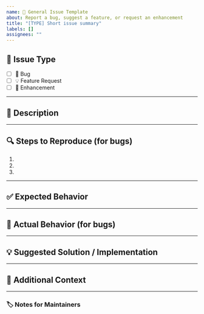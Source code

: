 ```yaml
---
name: 📝 General Issue Template
about: Report a bug, suggest a feature, or request an enhancement
title: "[TYPE] Short issue summary"
labels: []
assignees: ""
---
```


## 🧭 Issue Type
<!-- Please select one -->
- [ ] 🐞 Bug
- [ ] 💡 Feature Request
- [ ] 🚀 Enhancement

---

## 📝 Description
<!-- A clear and concise description of the issue. -->

---

## 🔍 Steps to Reproduce (for bugs)
1. 
2. 
3. 

---

## ✅ Expected Behavior
<!-- What did you expect to happen? -->

---

## 🧩 Actual Behavior (for bugs)
<!-- What actually happened? Include screenshots or logs if applicable. -->

---

## 💡 Suggested Solution / Implementation
<!-- If you have an idea for how to fix or improve it, describe it here. -->

---

## 🧰 Additional Context
<!-- Add any other context, links, or screenshots about the issue here. -->

---

### 🏷️ Notes for Maintainers
<!-- Optional: Mention any labels or reviewers you recommend. -->
